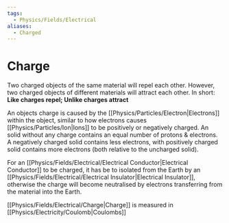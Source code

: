 ```yaml
---
tags:
  - Physics/Fields/Electrical
aliases:
  - Charged
---
```

# Charge
Two charged objects of the same material will repel each other. However, two charged objects of different materials will attract each other. In short:
**Like charges repel; Unlike charges attract**

An objects charge is caused by the [[Physics/Particles/Electron|Electrons]] within the object, similar to how electrons causes [[Physics/Particles/Ion|Ions]] to be positively or negatively charged. An solid without any charge contains an equal number of protons & electrons. A negatively charged solid contains less electrons, with positively charged solid contains more electrons (both relative to the uncharged solid).

For an [[Physics/Fields/Electrical/Electrical Conductor|Electrical Conductor]] to be charged, it has be to isolated from the Earth by an [[Physics/Fields/Electrical/Electrical Insulator|Electrical Insulator]], otherwise the charge will become neutralised by electrons transferring from the material into the Earth.

[[Physics/Fields/Electrical/Charge|Charge]] is measured in [[Physics/Electricity/Coulomb|Coulombs]]